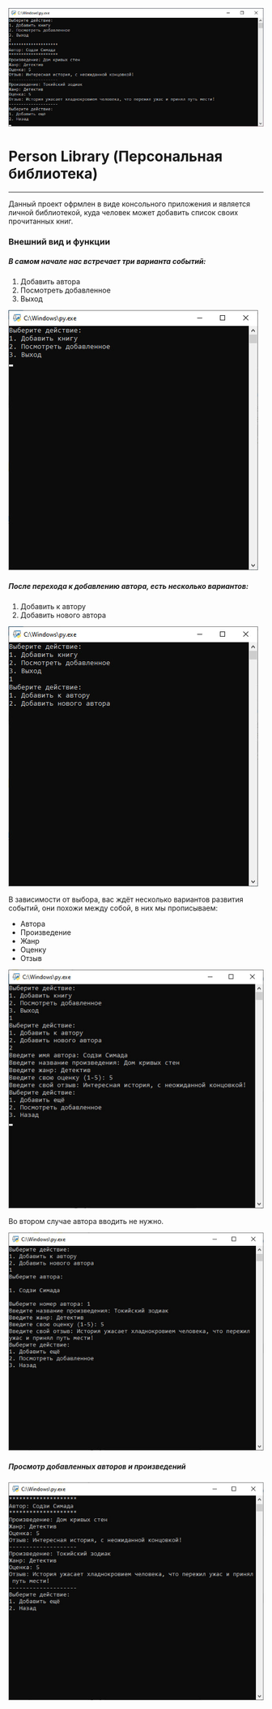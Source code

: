 ![Лого проекта](logo.jpg)

# Person Library (Персональная библиотека)
---
Данный проект офрмлен в виде консольного приложения и является личной библиотекой, куда человек может добавить список своих прочитанных книг.

### Внешний вид и функции
##### В самом начале нас встречает три варианта событий:
1. Добавить автора
2. Посмотреть добавленное
3. Выход

![Основной экран](Git/img_1.jpg)

##### После перехода к добавлению автора, есть несколько вариантов:
1. Добавить к автору
2. Добавить нового автора

![Добавление автора](Git/img_2.jpg)

В зависимости от выбора, вас ждёт несколько вариантов развития событий, они похожи между собой, в них мы прописываем:
- Автора
- Произведение
- Жанр
- Оценку
- Отзыв

![Добавление автора](Git/img_3.jpg)

Во втором случае автора вводить не нужно.

![Добавление автора](Git/img_5.jpg)

##### Просмотр добавленных авторов и произведений

![Просмотр](Git/img_6.jpg)
